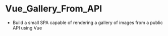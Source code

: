 # Vue_Gallery_From_API

- Build a small SPA capable of rendering a gallery of images from a public API using Vue
